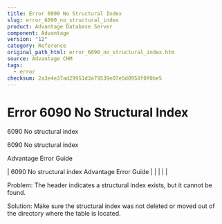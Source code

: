 ```yaml
---
title: Error 6090 No Structural Index
slug: error_6090_no_structural_index
product: Advantage Database Server
component: Advantage
version: "12"
category: Reference
original_path_html: error_6090_no_structural_index.htm
source: Advantage CHM
tags:
  - error
checksum: 2a3e4e37ad29951d3a79539e07e5d0958f0f0be5
---
```


# Error 6090 No Structural Index

6090 No structural index

6090 No structural index

Advantage Error Guide

| 6090 No structural index  Advantage Error Guide |  |  |  |  |

Problem: The header indicates a structural index exists, but it cannot be found.

Solution: Make sure the structural index was not deleted or moved out of the directory where the table is located.

